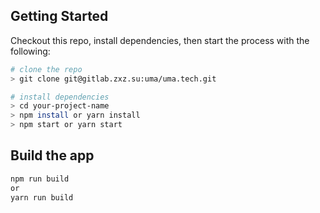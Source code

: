 ## Getting Started

Checkout this repo, install dependencies, then start the process with the following:

```bash
# clone the repo
> git clone git@gitlab.zxz.su:uma/uma.tech.git

# install dependencies
> cd your-project-name
> npm install or yarn install
> npm start or yarn start
```

## Build the app

```bash
npm run build
or
yarn run build
```
